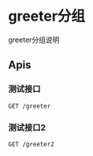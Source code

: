 # greeter分组

greeter分组说明

## Apis

### 测试接口

```text
GET /greeter
```

### 测试接口2

```text
GET /greeter2
```

